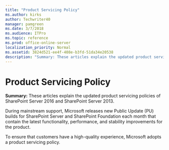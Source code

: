 ```yaml
---
title: "Product Servicing Policy"
ms.author: kirks
author: Techwriter40
manager: pamgreen
ms.date: 3/7/2018
ms.audience: ITPro
ms.topic: reference
ms.prod: office-online-server
localization_priority: Normal
ms.assetid: 3824d521-ee4f-408e-b3fd-51da34e20538
description: "Summary: These articles explain the updated product servicing policies of SharePoint Server 2016 and SharePoint Server 2013."
---
```


# Product Servicing Policy

 **Summary:** These articles explain the updated product servicing policies of SharePoint Server 2016 and SharePoint Server 2013. 
  
During mainstream support, Microsoft releases new Public Update (PU) builds for SharePoint Server and SharePoint Foundation each month that contain the latest functionality, performance, and stability improvements for the product.
  
To ensure that customers have a high-quality experience, Microsoft adopts a product servicing policy.
  

